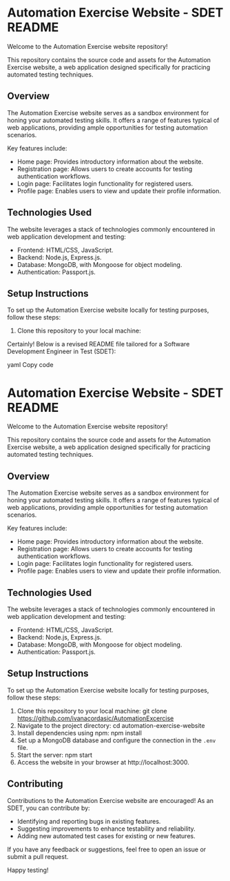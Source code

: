 # Automation Exercise Website - SDET README

Welcome to the Automation Exercise website repository!

This repository contains the source code and assets for the Automation Exercise website, a web application designed specifically for practicing automated testing techniques.

## Overview

The Automation Exercise website serves as a sandbox environment for honing your automated testing skills. It offers a range of features typical of web applications, providing ample opportunities for testing automation scenarios.

Key features include:
- Home page: Provides introductory information about the website.
- Registration page: Allows users to create accounts for testing authentication workflows.
- Login page: Facilitates login functionality for registered users.
- Profile page: Enables users to view and update their profile information.

## Technologies Used

The website leverages a stack of technologies commonly encountered in web application development and testing:
- Frontend: HTML/CSS, JavaScript.
- Backend: Node.js, Express.js.
- Database: MongoDB, with Mongoose for object modeling.
- Authentication: Passport.js.

## Setup Instructions

To set up the Automation Exercise website locally for testing purposes, follow these steps:
1. Clone this repository to your local machine:

Certainly! Below is a revised README file tailored for a Software Development Engineer in Test (SDET):

yaml
Copy code
# Automation Exercise Website - SDET README

Welcome to the Automation Exercise website repository!

This repository contains the source code and assets for the Automation Exercise website, a web application designed specifically for practicing automated testing techniques.

## Overview

The Automation Exercise website serves as a sandbox environment for honing your automated testing skills. It offers a range of features typical of web applications, providing ample opportunities for testing automation scenarios.

Key features include:
- Home page: Provides introductory information about the website.
- Registration page: Allows users to create accounts for testing authentication workflows.
- Login page: Facilitates login functionality for registered users.
- Profile page: Enables users to view and update their profile information.

## Technologies Used

The website leverages a stack of technologies commonly encountered in web application development and testing:
- Frontend: HTML/CSS, JavaScript.
- Backend: Node.js, Express.js.
- Database: MongoDB, with Mongoose for object modeling.
- Authentication: Passport.js.

## Setup Instructions

To set up the Automation Exercise website locally for testing purposes, follow these steps:
1. Clone this repository to your local machine:
   git clone https://github.com/ivanacordasic/AutomationExcercise
2. Navigate to the project directory:
   cd automation-exercise-website
3. Install dependencies using npm:
      npm install
4. Set up a MongoDB database and configure the connection in the `.env` file.
5. Start the server:
   npm start
6. Access the website in your browser at http://localhost:3000.

## Contributing

Contributions to the Automation Exercise website are encouraged! As an SDET, you can contribute by:
- Identifying and reporting bugs in existing features.
- Suggesting improvements to enhance testability and reliability.
- Adding new automated test cases for existing or new features.

If you have any feedback or suggestions, feel free to open an issue or submit a pull request.


Happy testing!

